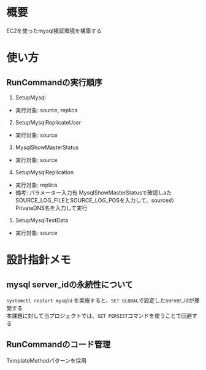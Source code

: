 # 概要
EC2を使ったmysql検証環境を構築する

# 使い方

## RunCommandの実行順序
1. SetupMysql
  * 実行対象: source, replica
2. SetupMysqlReplicateUser
  * 実行対象: source
3. MysqlShowMasterStatus
  * 実行対象: source
4. SetupMysqlReplication
  * 実行対象: replica 
  * 備考: パラメーター入力有 MysqlShowMasterStatusで確認しaたSOURCE_LOG_FILEとSOURCE_LOG_POSを入力して、sourceのPrivateDNS名を入力して実行
5. SetupMysqlTestData
  * 実行対象: source

# 設計指針メモ

## mysql server_idの永続性について
`systemctl restart mysqld` を実施すると、`SET GLOBAL`で設定したserver_idが揮発する<br>
本課題に対して当プロジェクトでは、`SET PERSIST`コマンドを使うことで回避する

## RunCommandのコード管理
TemplateMethodパターンを採用